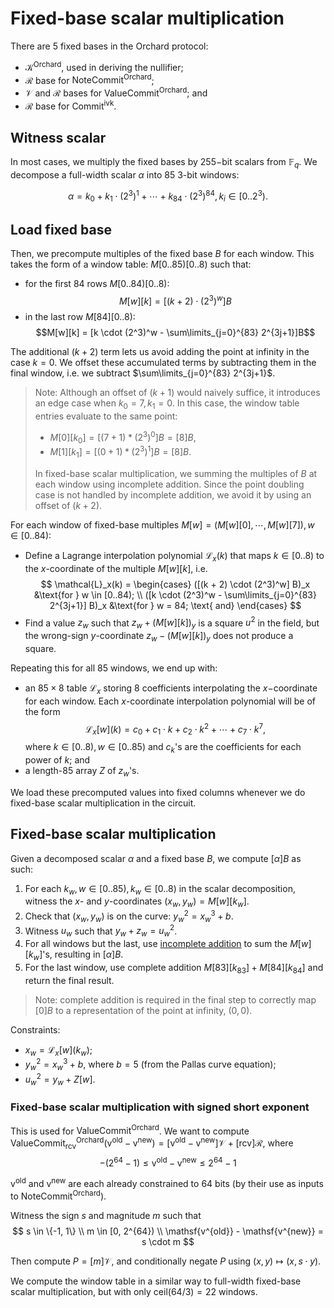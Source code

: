 # Fixed-base scalar multiplication

There are $5$ fixed bases in the Orchard protocol:
- $\mathcal{K}^{\mathsf{Orchard}}$, used in deriving the nullifier;
- $\mathcal{R}$ base for $\mathsf{NoteCommit}^{\mathsf{Orchard}}$;
- $\mathcal{V}$ and $\mathcal{R}$ bases for $\mathsf{ValueCommit}^{\mathsf{Orchard}}$; and
- $\mathcal{R}$ base for $\mathsf{Commit}^{\mathsf{ivk}}$.

## Witness scalar
In most cases, we multiply the fixed bases by $255-$bit scalars from $\mathbb{F}_q$. We decompose a full-width scalar $\alpha$ into $85$ $3$-bit windows:

$$\alpha = k_0 + k_1 \cdot (2^3)^1 + \cdots + k_{84} \cdot (2^3)^{84}, k_i \in [0..2^3).$$

## Load fixed base
Then, we precompute multiples of the fixed base $B$ for each window. This takes the form of a window table: $M[0..85)[0..8)$ such that:

- for the first 84 rows $M[0..84)[0..8)$: $$M[w][k] = [(k+2) \cdot (2^3)^w]B$$
- in the last row $M[84][0..8)$: $$M[w][k] = [k \cdot (2^3)^w - \sum\limits_{j=0}^{83} 2^{3j+1}]B$$

The additional $(k + 2)$ term lets us avoid adding the point at infinity in the case $k = 0$. We offset these accumulated terms by subtracting them in the final window, i.e. we subtract $\sum\limits_{j=0}^{83} 2^{3j+1}$.

> Note: Although an offset of $(k + 1)$ would naively suffice, it introduces an edge case when $k_0 = 7, k_1= 0$.
> In this case, the window table entries evaluate to the same point:
> * $M[0][k_0] = [(7+1)*(2^3)^0]B = [8]B,$
> * $M[1][k_1] = [(0+1)*(2^3)^1]B = [8]B.$
>
> In fixed-base scalar multiplication, we summing the multiples of $B$ at each window using incomplete addition.
> Since the point doubling case is not handled by incomplete addition, we avoid it by using an offset of $(k+2).$

For each window of fixed-base multiples $M[w] = (M[w][0], \cdots, M[w][7]), w \in [0..84)$:
- Define a Lagrange interpolation polynomial $\mathcal{L}_x(k)$ that maps $k \in [0..8)$ to the $x$-coordinate of the multiple $M[w][k]$, i.e.
  $$
  \mathcal{L}_x(k) = \begin{cases}
    ([(k + 2) \cdot (2^3)^w] B)_x &\text{for } w \in [0..84); \\
    ([k \cdot (2^3)^w - \sum\limits_{j=0}^{83} 2^{3j+1}] B)_x &\text{for } w = 84; \text{ and}
  \end{cases}
  $$
- Find a value $z_w$ such that $z_w + (M[w][k])_y$ is a square $u^2$ in the field, but the wrong-sign $y$-coordinate $z_w - (M[w][k])_y$ does not produce a square.

Repeating this for all $85$ windows, we end up with:
- an $85 \times 8$ table $\mathcal{L}_x$ storing $8$ coefficients interpolating the $x-$coordinate for each window. Each $x$-coordinate interpolation polynomial will be of the form
$$\mathcal{L}_x[w](k) = c_0 + c_1 \cdot k + c_2 \cdot k^2 + \cdots + c_7 \cdot k^7,$$
where $k \in [0..8), w \in [0..85)$ and $c_k$'s are the coefficients for each power of $k$; and
- a length-$85$ array $Z$ of $z_w$'s.

We load these precomputed values into fixed columns whenever we do fixed-base scalar multiplication in the circuit.

## Fixed-base scalar multiplication
Given a decomposed scalar $\alpha$ and a fixed base $B$, we compute $[\alpha]B$ as such:

1. For each $k_w, w \in [0..85), k_w \in [0..8)$ in the scalar decomposition, witness the $x$- and $y$-coordinates $(x_w,y_w) = M[w][k_w].$
2. Check that $(x_w, y_w)$ is on the curve: $y_w^2 = x_w^3 + b$.
3. Witness $u_w$ such that $y_w + z_w = u_w^2$.
4. For all windows but the last, use [incomplete addition](./incomplete-add.md) to sum the $M[w][k_w]$'s, resulting in $[\alpha]B$.
5. For the last window, use complete addition $M[83][k_{83}] + M[84][k_{84}]$ and return the final result.

> Note: complete addition is required in the final step to correctly map $[0]B$ to a representation of the point at infinity, $(0,0)$.

Constraints:
 - $x_w = \mathcal{L}_x[w](k_w)$;
 - $y_w^2 = x_w^3 + b,$ where $b = 5$ (from the Pallas curve equation);
 - $u_w^2 = y_w + Z[w].$

### Fixed-base scalar multiplication with signed short exponent
This is used for $\mathsf{ValueCommit^{Orchard}}$. We want to compute $\mathsf{ValueCommit^{Orchard}_{rcv}}(\mathsf{v^{old}} - \mathsf{v^{new}}) = [\mathsf{v^{old}} - \mathsf{v^{new}}] \mathcal{V} + [\mathsf{rcv}] \mathcal{R}$, where
$$
-(2^{64}-1) \leq \mathsf{v^{old}} - \mathsf{v^{new}} \leq 2^{64}-1
$$

$\mathsf{v^{old}}$ and $\mathsf{v^{new}}$ are each already constrained to $64$ bits (by their use as inputs to $\mathsf{NoteCommit^{Orchard}}$).

Witness the sign $s$ and magnitude $m$ such that
$$
s \in \{-1, 1\} \\
m \in [0, 2^{64}) \\
\mathsf{v^{old}} - \mathsf{v^{new}} = s \cdot m
$$

Then compute $P = [m] \mathcal{V}$, and conditionally negate $P$ using $(x, y) \mapsto (x, s \cdot y)$.

We compute the window table in a similar way to full-width fixed-base scalar multiplication,
but with only $\mathsf{ceil}(64 / 3) = 22$ windows.
